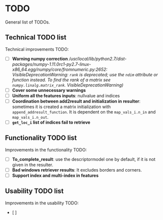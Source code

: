 
# TODO
General list of TODOs.

## Technical TODO list
Technical improvements TODO:
- [ ] **Warning numpy correction** */usr/local/lib/python2.7/dist-packages/numpy-1.11.0rc1-py2.7-linux-x86_64.egg/numpy/core/fromnumeric.py:2652: VisibleDeprecationWarning: `rank` is deprecated; use the `ndim` attribute or function instead. To find the rank of a matrix see `numpy.linalg.matrix_rank`.
  VisibleDeprecationWarning)*
- [ ] **Cover some unnecessary warnings**
- [ ] **Uniform all the features inputs**: nullvalue and indices
- [ ] **Coordination between add2result and initialization in resulter**: sometimes it is created a matrix initialization with `append_addresult_function`. It is dependent on the `map_vals_i.n_in` and `map_vals_i.n_out`.
- [ ] **`get_loc_i` list of indices fail to retrieve**

## Functionality TODO list
Improvements in the functionality TODO:
- [ ] **To_complete_result**: use the descriptormodel one by default, if it is not given in the resulter.
- [ ] **Bad windows retriever results**: It excludes borders and corners.
- [ ] **Support index and multi-index in features**

## Usability TODO list
Improvements in the usability TODO:
- [ ] 
